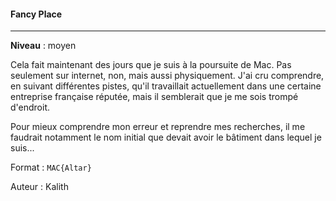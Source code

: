 #### Fancy Place

---

**Niveau** : moyen 

Cela fait maintenant des jours que je suis à la poursuite de Mac. Pas seulement sur internet, non, mais aussi physiquement. J'ai cru comprendre, en suivant différentes pistes, qu'il travaillait actuellement dans une certaine entreprise française réputée, mais il semblerait que je me sois trompé d'endroit.

Pour mieux comprendre mon erreur et reprendre mes recherches, il me faudrait notamment le nom initial que devait avoir le bâtiment dans lequel je suis...

Format : `MAC{Altar}`

Auteur : Kalith
